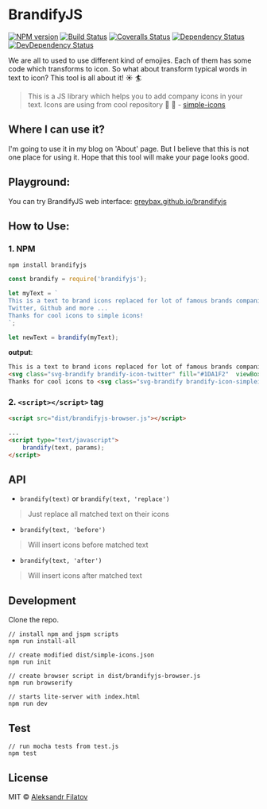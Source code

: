 # BrandifyJS

[![NPM version][npm-image]][npm-url]
[![Build Status][travis-image]][travis-url]
[![Coveralls Status][coveralls-image]][coveralls-url]
[![Dependency Status][depstat-image]][depstat-url]
[![DevDependency Status][depstat-dev-image]][depstat-dev-url]

We are all to used to use different kind of emojies. Each of them has some code which transforms to icon.
So what about transform typical words in text to icon? This tool is all about it! :sunny: :surfer:

> This is a JS library which helps you to add company icons in your text.
Icons are using from cool repository :cherries: :rocket: - [simple-icons](https://github.com/danleech/simple-icons) 

## Where I can use it?

I'm going to use it in my blog on 'About' page. But I believe that this is not one place for using it. Hope that this tool will make your page looks good.

## Playground:

You can try BrandifyJS web interface: [greybax.github.io/brandifyjs](https://greybax.github.io/brandifyjs) 

## How to Use:

### 1. NPM

```
npm install brandifyjs
```

```js
const brandify = require('brandifyjs');

let myText = `
This is a text to brand icons replaced for lot of famous brands companies, technologies and tools...
Twitter, Github and more ...
Thanks for cool icons to simple icons!
`;

let newText = brandify(myText);
```

**output**:

```html
This is a text to brand icons replaced for lot of famous brands companies, tehnologies and tools...
<svg class="svg-brandify brandify-icon-twitter" fill="#1DA1F2"  viewBox="0 0 16 16" xmlns="http://www.w3.org/2000/svg" fill-rule="evenodd" clip-rule="evenodd" stroke-linejoin="round" stroke-miterlimit="1.414"><path d="M16 3.038c-.59.26-1.22.437-1.885.517.677-.407 1.198-1.05 1.443-1.816-.634.37-1.337.64-2.085.79-.598-.64-1.45-1.04-2.396-1.04-1.812 0-3.282 1.47-3.282 3.28 0 .26.03.51.085.75-2.728-.13-5.147-1.44-6.766-3.42C.83 2.58.67 3.14.67 3.75c0 1.14.58 2.143 1.46 2.732-.538-.017-1.045-.165-1.487-.41v.04c0 1.59 1.13 2.918 2.633 3.22-.276.074-.566.114-.865.114-.21 0-.41-.02-.61-.058.42 1.304 1.63 2.253 3.07 2.28-1.12.88-2.54 1.404-4.07 1.404-.26 0-.52-.015-.78-.045 1.46.93 3.18 1.474 5.04 1.474 6.04 0 9.34-5 9.34-9.33 0-.14 0-.28-.01-.42.64-.46 1.2-1.04 1.64-1.7z" fill-rule="nonzero"/></svg>, <svg class="svg-brandify brandify-icon-github" fill="#181717"  viewBox="0 0 16 16" xmlns="http://www.w3.org/2000/svg" fill-rule="evenodd" clip-rule="evenodd" stroke-linejoin="round" stroke-miterlimit="1.414"><path d="M8 0C3.58 0 0 3.582 0 8c0 3.535 2.292 6.533 5.47 7.59.4.075.547-.172.547-.385 0-.19-.007-.693-.01-1.36-2.226.483-2.695-1.073-2.695-1.073-.364-.924-.89-1.17-.89-1.17-.725-.496.056-.486.056-.486.803.056 1.225.824 1.225.824.714 1.223 1.873.87 2.33.665.072-.517.278-.87.507-1.07-1.777-.2-3.644-.888-3.644-3.953 0-.873.31-1.587.823-2.147-.09-.202-.36-1.015.07-2.117 0 0 .67-.215 2.2.82.64-.178 1.32-.266 2-.27.68.004 1.36.092 2 .27 1.52-1.035 2.19-.82 2.19-.82.43 1.102.16 1.915.08 2.117.51.56.82 1.274.82 2.147 0 3.073-1.87 3.75-3.65 3.947.28.24.54.73.54 1.48 0 1.07-.01 1.93-.01 2.19 0 .21.14.46.55.38C13.71 14.53 16 11.53 16 8c0-4.418-3.582-8-8-8"/></svg> and more ...
Thanks for cool icons to <svg class="svg-brandify brandify-icon-simpleicons" fill="#111111"  viewBox="0 0 16 16" xmlns="http://www.w3.org/2000/svg" fill-rule="evenodd" clip-rule="evenodd" stroke-linejoin="round" stroke-miterlimit="1.414"><path d="M10 15h3v1H3v-1h3v-4h1v4h2v-4h1v4zm-6-3.02V12c0 .74.2 1.432.552 2.027H3.43C3.152 13.407 3 12.72 3 12v-.02h1zM8 7c2.76 0 5 2.24 5 5 0 .72-.153 1.407-.43 2.027h-1.12c.35-.595.552-1.288.552-2.027 0-2.208-1.792-4-4-4V7zm3 3H5v1h6v-1zM8 8C5.792 8 4 6.208 4 4s1.792-4 4-4 4 1.792 4 4h-1c0-1.656-1.344-3-3-3S5 2.344 5 4s1.344 3 3 3v1zm0-6c1.104 0 2 .896 2 2s-.896 2-2 2-2-.896-2-2 .896-2 2-2zm0 1c.552 0 1 .448 1 1s-.448 1-1 1-1-.448-1-1 .448-1 1-1z"/></svg>!
```

### 2. `<script></script>` tag

```html
<script src="dist/brandifyjs-browser.js"></script>

...
<script type="text/javascript">
    brandify(text, params);
</script>
```

## API

* `brandify(text)` or `brandify(text, 'replace')`
> Just replace all matched text on their icons
* `brandify(text, 'before')`
> Will insert icons before matched text
* `brandify(text, 'after')`
> Will insert icons after matched text

## Development

Clone the repo.

```
// install npm and jspm scripts
npm run install-all

// create modified dist/simple-icons.json
npm run init

// create browser script in dist/brandifyjs-browser.js
npm run browserify

// starts lite-server with index.html
npm run dev
```

## Test

```
// run mocha tests from test.js
npm test
```

## License

MIT © [Aleksandr Filatov](https://alfilatov.com)

[npm-url]: https://npmjs.org/package/brandifyjs
[npm-image]: https://img.shields.io/npm/v/brandifyjs.svg

[travis-url]: https://travis-ci.org/greybax/brandifyjs
[travis-image]: https://img.shields.io/travis/greybax/brandifyjs/master.svg?style=flat-square

[coveralls-url]: https://coveralls.io/r/greybax/brandifyjs
[coveralls-image]: https://img.shields.io/coveralls/greybax/brandifyjs/master.svg?style=flat-square

[depstat-url]: https://david-dm.org/greybax/brandifyjs
[depstat-image]: https://david-dm.org/greybax/brandifyjs.svg?style=flat-square

[depstat-dev-url]: https://david-dm.org/greybax/brandifyjs
[depstat-dev-image]: https://david-dm.org/greybax/brandifyjs/dev-status.svg?style=flat-square